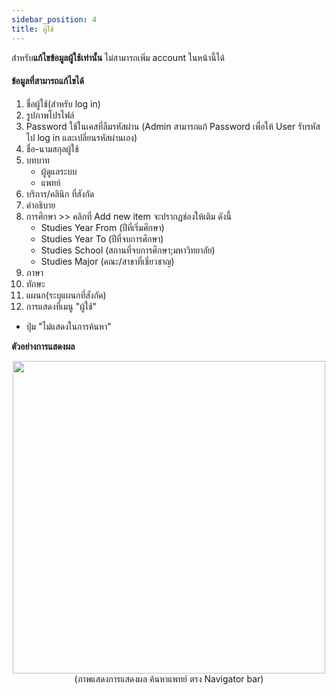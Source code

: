 ```yaml
---
sidebar_position: 4
title: ผู้ใช้
---
```

สำหรับ**แก้ไขข้อมูลผู้ใช้เท่านั้น** ไม่สามารถเพิ่ม account ในหน้านี้ได้

#### ข้อมูลที่สามารถแก้ไขได้
1. ชื่อผู้ใช้(สำหรับ log in)
2. รูปภาพโปรไฟล์
3. Password ใช้ในเคสที่ลืมรหัสผ่าน (Admin สามารถแก้ Password เพื่อให้ User รับรหัสไป log in และเปลี่ยนรหัสผ่านเอง)
4. ชื่อ-นามสกุลผู้ใช้
5. บทบาท
    - ผู้ดูแลระบบ
    - แพทย์
6. บริการ/คลินิก ที่สังกัด
7. คำอธิบาย
8. การศึกษา >> คลิกที่ Add new item จะปรากฏช่องให้เติม ดังนี้
    - Studies Year From (ปีที่เริ่มศึกษา)
    - Studies Year To (ปีที่จบการศึกษา)    
    - Studies School (สถานที่จบการศึกษา;มหาวิทยาลัย)
    - Studies Major (คณะ/สาขาที่เชี่ยวชาญ)
9. ภาษา
10. ทักษะ
11. แผนก(ระบุแผนกที่สังกัด)
12. การแสดงที่เมนู "ผู้ใช้"
- ปุ่ม "ไม่แสดงในการค้นหา"

**ตัวอย่างการแสดงผล**

<center>
<img src="/img/result_user.jpg" width="500" />
</center>
<center>
(ภาพแสดงการแสดงผล ค้นหาแพทย์ ตรง Navigator bar)
</center>

